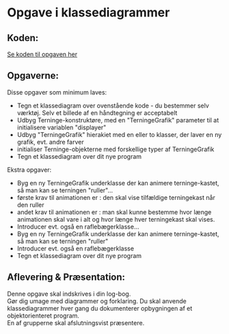 # Opgave i klassediagrammer

## Koden:
[Se koden til opgaven her](forlob22_klassediagramOpgaveKode.md)

## Opgaverne:
Disse opgaver som minimum laves:
- Tegn et klassediagram over ovenstående kode - du bestemmer selv værktøj. Selv et billede af en håndtegning er acceptabelt
- Udbyg Terninge-konstruktøre, med en "TerningeGrafik" parameter til at initialisere variablen "displayer"
- Udbyg "TerningeGrafik" hierakiet med en eller to klasser, der laver en ny grafik, evt. andre farver
- initialiser Terninge-objekterne med forskellige typer af TerningeGrafik     
- Tegn et klassediagram over dit nye program

Ekstra opgaver:
- Byg en ny TerningeGrafik underklasse der kan animere terninge-kastet, så man kan se terningen "ruller"...
- første krav til animationen er : den skal vise tilfældige terningekast når den ruller
- andet krav til animationen er : man skal kunne bestemme hvor længe animationen skal vare i alt og hvor længe hver terningekast skal vises.
- Introducer evt. også en raflebægerklasse...
- Byg en ny TerningeGrafik underklasse der kan animere terninge-kastet, så man kan se terningen "ruller"
- Introducer evt. også en raflebægerklasse
- Tegn et klassediagram over dit nye program

## Aflevering & Præsentation:
Denne opgave skal indskrives i din log-bog.        
Gør dig umage med diagrammer og forklaring. Du skal anvende klassediagrammer hver gang du dokumenterer opbygningen af et objektorienteret program.         
En af grupperne skal afslutningsvist præsentere.   
